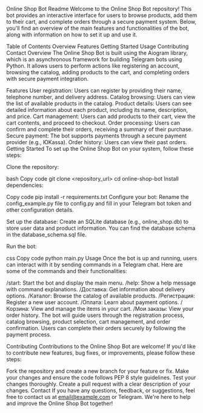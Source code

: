 Online Shop Bot Readme
Welcome to the Online Shop Bot repository! This bot provides an interactive interface for users to browse products, add them to their cart, and complete orders through a secure payment system. Below, you'll find an overview of the main features and functionalities of the bot, along with information on how to set it up and use it.

Table of Contents
Overview
Features
Getting Started
Usage
Contributing
Contact
Overview
The Online Shop Bot is built using the Aiogram library, which is an asynchronous framework for building Telegram bots using Python. It allows users to perform actions like registering an account, browsing the catalog, adding products to the cart, and completing orders with secure payment integration.

Features
User registration: Users can register by providing their name, telephone number, and delivery address.
Catalog browsing: Users can view the list of available products in the catalog.
Product details: Users can see detailed information about each product, including its name, description, and price.
Cart management: Users can add products to their cart, view the cart contents, and proceed to checkout.
Order processing: Users can confirm and complete their orders, receiving a summary of their purchase.
Secure payment: The bot supports payments through a secure payment provider (e.g., ЮKassa).
Order history: Users can view their past orders.
Getting Started
To set up the Online Shop Bot on your system, follow these steps:

Clone the repository:

bash
Copy code
git clone <repository_url>
cd online-shop-bot
Install dependencies:

Copy code
pip install -r requirements.txt
Configure your bot:
Rename the config_example.py file to config.py and fill in your Telegram bot token and other configuration details.

Set up the database:
Create an SQLite database (e.g., online_shop.db) to store user data and product information. You can find the database schema in the database_schema.sql file.

Run the bot:

css
Copy code
python main.py
Usage
Once the bot is up and running, users can interact with it by sending commands in a Telegram chat. Here are some of the commands and their functionalities:

/start: Start the bot and display the main menu.
/help: Show a help message with command explanations.
/Доставка: Get information about delivery options.
/Каталог: Browse the catalog of available products.
/Регистрация: Register a new user account.
/Оплата: Learn about payment options.
/Корзина: View and manage the items in your cart.
/Мои заказы: View your order history.
The bot will guide users through the registration process, catalog browsing, product selection, cart management, and order confirmation. Users can complete their orders securely by following the payment process.

Contributing
Contributions to the Online Shop Bot are welcome! If you'd like to contribute new features, bug fixes, or improvements, please follow these steps:

Fork the repository and create a new branch for your feature or fix.
Make your changes and ensure the code follows PEP 8 style guidelines.
Test your changes thoroughly.
Create a pull request with a clear description of your changes.
Contact
If you have any questions, feedback, or suggestions, feel free to contact us at email@example.com or Telegram. We're here to help and improve the Online Shop Bot together!
